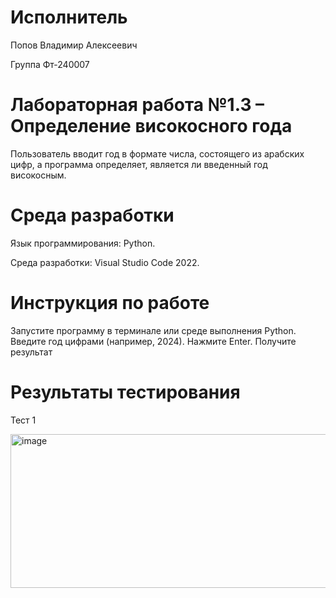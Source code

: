 # Исполнитель
Попов Владимир Алексеевич

Группа Фт-240007

# Лабораторная работа №1.3 – Определение високосного года
Пользователь вводит год в формате числа, состоящего из арабских цифр, а программа определяет, является ли введенный год високосным.

# Среда разработки
Язык программирования: Python.

Среда разработки: Visual Studio Code 2022.

# Инструкция по работе
Запустите программу в терминале или среде выполнения Python. Введите год цифрами (например, 2024). Нажмите Enter. Получите результат

# Результаты тестирования
Тест 1

<img width="587" height="246" alt="image" src="https://github.com/user-attachments/assets/391de1d9-429a-4c3b-9d62-a30e9fa6370d" />
